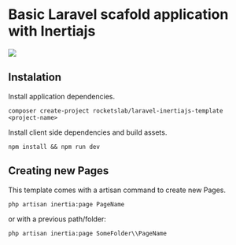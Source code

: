 # Basic Laravel scafold application with Inertiajs

![](https://user-images.githubusercontent.com/12722517/81354751-cf956e80-90a2-11ea-9edf-ba9a87a1d9d5.png)

## Instalation

Install application dependencies.

```shell script
composer create-project rocketslab/laravel-inertiajs-template <project-name>
```

Install client side dependencies and build assets.

```shell script
npm install && npm run dev
```

## Creating new Pages

This template comes with a artisan command to create new Pages.

```shell script
php artisan inertia:page PageName
```

or with a previous path/folder:

```shell script
php artisan inertia:page SomeFolder\\PageName
```
